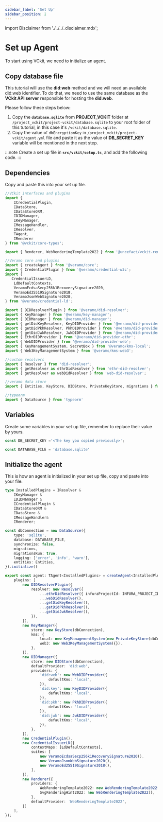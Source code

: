 ```yaml
---
sidebar_label: 'Set Up'
sidebar_position: 2
---
```


import Disclaimer from './../../\_disclaimer.mdx';

# Set up Agent

<Disclaimer />

To start using VCkit, we need to initialize an agent.
## Copy database file
This tutorial will use the **did:web** method and we will need an available did:web identifier. To do that, we need to use the same database as the **VCkit API server** responsible for hosting the **did:web**.

Please follow these steps below:
1. Copy the **`database.sqlite`** from **PROJECT_VCKIT** folder at `/project_vckit/project-vckit/database.sqlite` to your root folder of this tutorial, in this case it's `/vckit/database.sqlite`.
2. Copy the value of `dbEncryptionKey` in `/project_vckit/project-vckit/agent.yml` file and paste it as the value of **DB_SECRET_KEY** variable will be mentioned in the next step.

:::note
Create a set up file in **`src/vckit/setup.ts`**, and add the following code.
:::
## Dependencies
Copy and paste this into your set up file.
```typescript
//VCkit interfaces and plugins
import {
    ICredentialPlugin,
    IDataStore,
    IDataStoreORM,
    IDIDManager,
    IKeyManager,
    IMessageHandler,
    IResolver,
    TAgent,
    IRenderer
} from '@vckit/core-types';

import { Renderer, WebRenderingTemplate2022 } from '@uncefact/vckit-renderer';

//Veramo core and plugins
import { createAgent } from '@veramo/core';
import { CredentialPlugin } from '@veramo/credential-w3c';
import {
   CredentialIssuerLD,
    LdDefaultContexts,
    VeramoEcdsaSecp256k1RecoverySignature2020,
    VeramoEd25519Signature2018,
    VeramoJsonWebSignature2020,
} from '@veramo/credential-ld';

import { DIDResolverPlugin } from '@veramo/did-resolver';
import { KeyManager } from '@veramo/key-manager';
import { DIDManager } from '@veramo/did-manager';
import { getDidKeyResolver, KeyDIDProvider } from '@veramo/did-provider-key';
import { getDidPkhResolver, PkhDIDProvider } from '@veramo/did-provider-pkh';
import { getDidJwkResolver, JwkDIDProvider } from '@veramo/did-provider-jwk';
import { EthrDIDProvider } from '@veramo/did-provider-ethr';
import { WebDIDProvider } from '@veramo/did-provider-web';
import { KeyManagementSystem, SecretBox } from '@veramo/kms-local';
import { Web3KeyManagementSystem } from '@veramo/kms-web3';

//custom resolvers
import { Resolver } from 'did-resolver';
import { getResolver as ethrDidResolver } from 'ethr-did-resolver';
import { getResolver as webDidResolver } from 'web-did-resolver';

//veramo data store
import { Entities, KeyStore, DIDStore, PrivateKeyStore, migrations } from '@veramo/data-store'

//typeorm
import { DataSource } from 'typeorm'
```
## Variables
Create some variables in your set up file, remember to replace their value by yours.
```typescript
const DB_SECRET_KEY ='<The key you copied previously>';

const DATABASE_FILE = 'database.sqlite'
```
## Initialize the agent
This is how an agent is initialized in your set up file, copy and paste into your file.
```typescript
type InstalledPlugins = IResolver &
    IKeyManager &
    IDIDManager &
    ICredentialPlugin &
    IDataStoreORM &
    IDataStore &
    IMessageHandler&
    IRenderer;

const dbConnection = new DataSource({
    type: 'sqlite',
    database: DATABASE_FILE,
    synchronize: false,
    migrations,
    migrationsRun: true,
    logging: ['error', 'info', 'warn'],
    entities: Entities,
}).initialize()

export const agent: TAgent<InstalledPlugins> = createAgent<InstalledPlugins>({
    plugins: [
        new DIDResolverPlugin({
            resolver: new Resolver({
                ...ethrDidResolver({ infuraProjectId: INFURA_PROJECT_ID }),
                ...webDidResolver(),
                ...getDidKeyResolver(),
                ...getDidPkhResolver(),
                ...getDidJwkResolver(),
            }),
        }),
        new KeyManager({
            store: new KeyStore(dbConnection),
            kms: {
                local: new KeyManagementSystem(new PrivateKeyStore(dbConnection, new SecretBox(DB_SECRET_KEY))),
                web3: new Web3KeyManagementSystem({}),
            },
        }),
        new DIDManager({
            store: new DIDStore(dbConnection),
            defaultProvider: 'did:web',
            providers: {
                'did:web': new WebDIDProvider({
                    defaultKms: 'local',
                }),
                'did:key': new KeyDIDProvider({
                    defaultKms: 'local',
                }),
                'did:pkh': new PkhDIDProvider({
                    defaultKms: 'local',
                }),
                'did:jwk': new JwkDIDProvider({
                    defaultKms: 'local',
                }),
            },
        }),
        new CredentialPlugin(),
        new CredentialIssuerLD({
            contextMaps: [LdDefaultContexts],
            suites: [
                new VeramoEcdsaSecp256k1RecoverySignature2020(),
                new VeramoJsonWebSignature2020(),
                new VeramoEd25519Signature2018(),
            ],
        }),
        new Renderer({
            providers: {
                WebRenderingTemplate2022: new WebRenderingTemplate2022(),
                SvgRenderingHint2022: new WebRenderingTemplate2022(),
            },
            defaultProvider: 'WebRenderingTemplate2022',
        })
    ],
});
```
